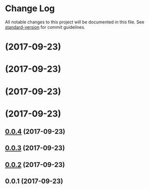 # Change Log

All notable changes to this project will be documented in this file. See [standard-version](https://github.com/conventional-changelog/standard-version) for commit guidelines.

<a name=""></a>
# [](https://github.com/kaosat-dev/release-automation-test/compare/v0.0.4...v) (2017-09-23)



<a name=""></a>
# [](https://github.com/kaosat-dev/release-automation-test/compare/v0.0.4...v) (2017-09-23)



<a name=""></a>
# [](https://github.com/kaosat-dev/release-automation-test/compare/v0.0.4...v) (2017-09-23)



<a name=""></a>
# [](https://github.com/kaosat-dev/release-automation-test/compare/v0.0.4...v) (2017-09-23)



<a name="0.0.4"></a>
## [0.0.4](https://github.com/kaosat-dev/release-automation-test/compare/v0.0.3...v0.0.4) (2017-09-23)



<a name="0.0.3"></a>
## [0.0.3](https://github.com/kaosat-dev/release-automation-test/compare/v0.0.2...v0.0.3) (2017-09-23)



<a name="0.0.2"></a>
## [0.0.2](https://github.com/kaosat-dev/release-automation-test/compare/v0.0.1...v0.0.2) (2017-09-23)



<a name="0.0.1"></a>
## 0.0.1 (2017-09-23)
